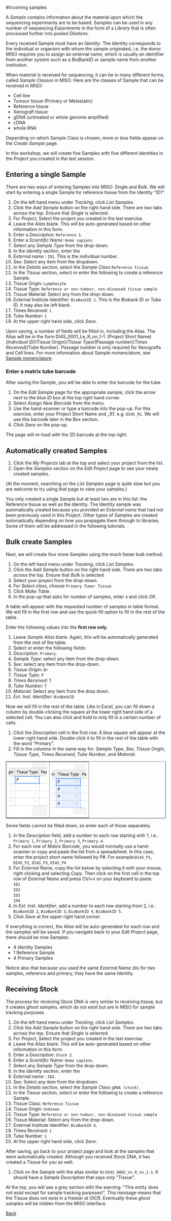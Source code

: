 #Incoming samples

A _Sample_ contains information about the material upon which the sequencing
experiments are to be based. Samples can be used in any number of sequencing
_Experiments_ in the form of a _Library_ that is often processed further into
pooled _Dilutions._

Every received Sample must have an _Identity_. The Identity corresponds to the
individual or organism with whom the sample originated, i.e. the donor. MISO
requires you to assign an external name, which is usually an identifier from
another system such as a BioBankID or sample name from another institution.

When material is received for sequencing, it can be in many different forms,
called _Sample Classes_ in MISO. Here are the classes of Sample that can be
received in MISO:

* Cell line
* Tumour tissue (Primary or Metastatic)
* Reference tissue
* Xenograft tissue
* gDNA (untreated or whole genome amplified)
* cDNA
* whole RNA

Depending on which Sample Class is chosen, more or less fields appear on the
_Create Sample_ page.

In this workshop, we will create five Samples with five different Identities in
the Project you created in the last session. 

## Entering a single Sample

There are two ways of entering Samples into MISO: Single and Bulk. We will start
by entering a single Sample for reference tissue from the Identity "ID1".

1. On the left hand menu under _Tracking_, click _List Samples_.
1. Click the _Add Sample_ button on the right hand side. There are two tabs
across the top. Ensure that _Single_ is selected.
1. For _Project_, Select the project you created in the last exercise.
1. Leave the _Alias_ blank. This will be auto-generated based on other
information in this form.
1. Enter a _Description_: `Reference 1`.
1. Enter a _Scientific Name_: `Homo sapiens`.
1. Select any _Sample Type_ from the drop-down.
1. In the _Identity_ section, enter the 
  1. _External name_ : `ID1`. This is the individual number.
  1. Sex: Select any item from the dropdown.
1. In the _Details_ section, select the _Sample Class_ `Reference Tissue`.
1. In the _Tissue_ section, select or enter the following to create a reference Sample.
  1. Tissue Origin: `Lymphocyte`
  1. Tissue Type: `Reference or non-tumour, non-diseased tissue sample`
  1. Tissue Material: Select any from the drop-down.
  1. External Institute Identifier: `BioBankID 1`. This is the Biobank ID or Tube ID.
It may also be left blank.
  1. Times Received: `1`
  1. Tube Number: `1`
1. At the upper right hand side, click _Save_.

Upon saving, a number of fields will be filled in, including the Alias. The
Alias will be in the form DI4S_0001_Le_R_nn_1-1: (Project Short
Name)_(Individual ID)_(Tissue Origin)_(Tissue Type)_(Passage number)_(Times
Received)_(Tube Number). Passage number is only required for Xenografts and Cell
lines. For more information about Sample nomenclature, see [Sample
nomenclature](https://wiki.oicr.on.ca/display/MCPHERSON/LIMS+Guidelines#LIMSGuidelines-SampleNomenclature).

### Enter a matrix tube barcode

After saving the Sample, you will be able to enter the barcode for the tube.

1. On the _Edit Sample_ page for the appropriate sample, click the arrow next to
the blue _ID_ box at the top right hand corner.
1. Select _Assign New Barcode_ from the menu.
1. Use the hand-scanner or type a barcode into the pop-up. For this exercise,
enter your Project Short Name and _R1. e.g. `DI4S_R1`. We will use this barcode
later in the Box section.
1. Click _Save_ on the pop-up.

The page will re-load with the 2D barcode at the top right.

## Automatically created Samples

1. Click the _My Projects_ tab at the top and select your project from the list.
1. Open the _Samples_ section on the _Edit Project_ page to see your newly
created samples.

(At the moment, searching on the _List Samples_ page is quite slow but you are
welcome to try using that page to view your samples.)

You only created a single Sample but at least two are in this list: the
Reference tissue as well as the Identity. The Identity sample was automatically
created because you provided an _External name_ that had not been previously
used in this Project. Other types of Samples are created automatically depending
on how you propagate them through to libraries. Some of them will be addressed
in the following tutorials.

## Bulk create Samples

Next, we will create four more Samples using the much faster bulk method.

1. On the left hand menu under _Tracking_, click _List Samples_.
1. Click the _Add Sample_ button on the right hand side. There are two tabs
across the top. Ensure that _Bulk_ is selected.
1. Select your project from the drop-down.
1. For _Select class_, choose `Primary Tumor Tissue`.
1. Click _Make Table_.
1. In the pop-up that asks for number of samples, enter `4` and click _OK_.

A table will appear with the requested number of samples in table format. We
will fill in the first row and use the quick-fill option to fill in the rest of
the table.

Enter the following values into the **first row only**.

1. Leave _Sample Alias_ blank. Again, this will be automatically generated from
the rest of the table.
1. Select or enter the following fields: 
  1. _Description_: `Primary`.
  1. _Sample Type_: select any item from the drop-down.
  1. _Sex_: select any item from the drop-down.
  1. _Tissue Origin_: `Br`
  1. _Tissue Type_: `P`
  1. _Times Received_: 1
  1. _Tube Number_: 1
  1. _Material_: Select any item from the drop down.
  1. _Ext. Inst. Identifier_: `BioBankID`


Now we will fill in the rest of the table. Like in Excel, you can fill down a
column by double-clicking the square at the lower right hand side of a selected
cell. You can also click and hold to only fill in a certain number of cells.

1. Click the _Description_ cell in the first row. A blue square will appear at
the lower right hand side. Double click it to fill in the rest of the table with
the word "Primary". 
1. Fill in the columns in the same way for: _Sample Type_, _Sex_, _Tissue
Origin_, _Tissue Type_, _Times Received_, _Tube Number_, and _Material_.

<table border="1"><tr><td>
<img src="pics/fill-down-1.png"/>
</td><td>
<img src="pics/fill-down-2.png"/>
</td></tr></table>


Some fields cannot be filled down, so enter each of those separately.

1. In the _Description_ field, add a number to each row starting with 1, i.e..
`Primary 1`, `Primary 2`, `Primary 3`, `Primary 4`.
1. For each row of _Matrix Barcode_, you would normally use a hand-scanner or
copy and paste the list from a spreadsheet. In this case, enter the project
short name followed by P#. For example:`DI4S_P1`, `DI4S_P2`, `DI4S_P3`, `DI4S_P4`
1. For _External Name_, copy the list below by selecting it with your mouse, right
clicking and selecting _Copy_. Then click on the first cell in the top row of
_External Name_ and press Ctrl+v on your keyboard to paste.
<br/>`ID1`<br/>`ID2`<br/>`ID3`<br/>`ID4`
1. In _Ext. Inst. Identifier_, add a number to each row starting from 2, i.e..
`BioBankID 2`, `BioBankID 3`, `BioBankID 4`, `BioBankID 5`.
1. Click _Save_ at the upper right hand corner.

If everything is correct, the _Alias_ will be auto-generated for each row and
the samples will be saved. If you navigate back to your _Edit Project_ page,
there should be nine Samples:

* 4 Identity Samples
* 1 Reference Sample
* 4 Primary Samples

Notice also that because you used the same _External Name_ `ID1` for two
samples, reference and primary, they have the same Identity.

## Receiving Stock

The process for receiving Stock DNA is very similar to receiving tissue, but it
creates _ghost samples_, which do not exist but are in MISO for sample tracking
purposes.

1. On the left hand menu under _Tracking_, click _List Samples_.
1. Click the _Add Sample_ button on the right hand side. There are two tabs
across the top. Ensure that _Single_ is selected.
1. For _Project_, Select the project you created in the last exercise.
1. Leave the _Alias_ blank. This will be auto-generated based on other
information in this form.
1. Enter a _Description_: `Stock 2`.
1. Enter a _Scientific Name_: `Homo sapiens`.
1. Select any _Sample Type_ from the drop-down.
1. In the _Identity_ section, enter the
  1. _External name_ : `ID2`.
  1. Sex: Select any item from the dropdown.
1. In the _Details_ section, select the _Sample Class_ `gDNA (stock)`.
1. In the _Tissue_ section, select or enter the following to create a reference
Sample.
  1. Tissue Class: `Reference Tissue`
  1. Tissue Origin: `Unknown`
  1. Tissue Type: `Reference or non-tumour, non-diseased tissue sample`
  1. Tissue Material: Select any from the drop-down.
  1. External Institute Identifier: `BioBankID 6`.
  1. Times Received: `1`
  1. Tube Number: `1`
1. At the upper right hand side, click _Save_.

After saving, go back to your project page and look at the samples that were
automatically created. Although you received Stock DNA, it has created a Tissue
for you as well.

1. Click on the Sample with the alias similar to `DI4S_0002_nn_R_nn_1-1`. It
should have a _Sample Description_ that says only "Tissue".

At the top, you will see a grey section with the warning: "This entity does not
exist except for sample tracking purposes!". This message means that the Tissue
does not exist in a freezer at OICR. Eventually these _ghost samples_ will be
hidden from the MISO interface.



[Back](readme.md)



